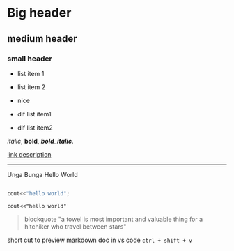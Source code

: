 # Big header

## medium header

### small header

* list item 1
* list item 2
* nice

* dif list item1
* dif list item2

*italic*, **bold**, ***bold_italic***.

[link description](https://github.com/SelamWorld)

----
Unga Bunga Hello World

```cpp

cout<<"hello world";

```

`cout<<"hello world"`
> blockquote "a towel is most important and valuable thing for a hitchiker who travel between stars"

short cut to preview markdown doc in vs code `ctrl + shift + v`
